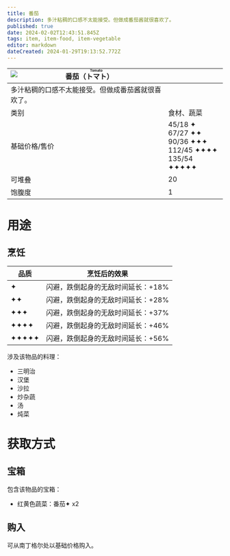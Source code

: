 ```yaml
---
title: 番茄
description: 多汁粘稠的口感不太能接受。但做成番茄酱就很喜欢了。
published: true
date: 2024-02-02T12:43:51.845Z
tags: item, item-food, item-vegetable
editor: markdown
dateCreated: 2024-01-29T19:13:52.772Z
---
```


| <img style="float: left;" src="此处放物品图标" />番茄（<ruby>トマト<rt>Tomato</rt></ruby>） ||
| - | - |
| 多汁粘稠的口感不太能接受。但做成番茄酱就很喜欢了。 ||
| 类别 | 食材、蔬菜 |
| 基础价格/售价 | 45/18 ✦<br>67/27 ✦✦<br>90/36 ✦✦✦<br>112/45 ✦✦✦✦<br>135/54 ✦✦✦✦✦ |
| 可堆叠 | 20 |
| 饱腹度 | 1 |

# 用途
## 烹饪
| 品质 | 烹饪后的效果 |
| - | - |
| ✦ | 闪避，跌倒起身的无敌时间延长：+18% |
| ✦✦ | 闪避，跌倒起身的无敌时间延长：+28% |
| ✦✦✦ | 闪避，跌倒起身的无敌时间延长：+37% |
| ✦✦✦✦ | 闪避，跌倒起身的无敌时间延长：+46% |
| ✦✦✦✦✦ | 闪避，跌倒起身的无敌时间延长：+56% |
涉及该物品的料理：
- 三明治
- 汉堡
- 沙拉
- 炒杂蔬
- 汤
- 炖菜

# 获取方式
## 宝箱
包含该物品的宝箱：
- 红黄色蔬菜：番茄✦ x2
## 购入
可从南丁格尔处以基础价格购入。